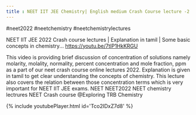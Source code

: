 ```yaml
---
title : NEET IIT JEE Chemistry| English medium Crash Course lecture -2| Concentration of Solutions
---
```


#neet2022
#neetchemistry
#neetchemistrylectures

NEET IIT JEE 2022 Crash course lectures | Explanation in tamil | Some basic concepts in chemistry...
https://youtu.be/7tlP1HkKRGU

This video is providing brief discussion of concentration of solutions namely
molarity,
molality,
normality,
percent concentration and
mole fraction, ppm  as a part of our neet crash course online lectures 2022. Explanation is given in tamil to get clear understanding the concepts of chemistry.
This lecture also covers the relation between those concentration terms which is very important for NEET IIT JEE exams.
NEET
NEET2022
NEET chemistry lectrures
NEET Crash course
 @Exploring TRB Chemistry ​



{% include youtubePlayer.html id='Tco2IDxZ7d8' %}
